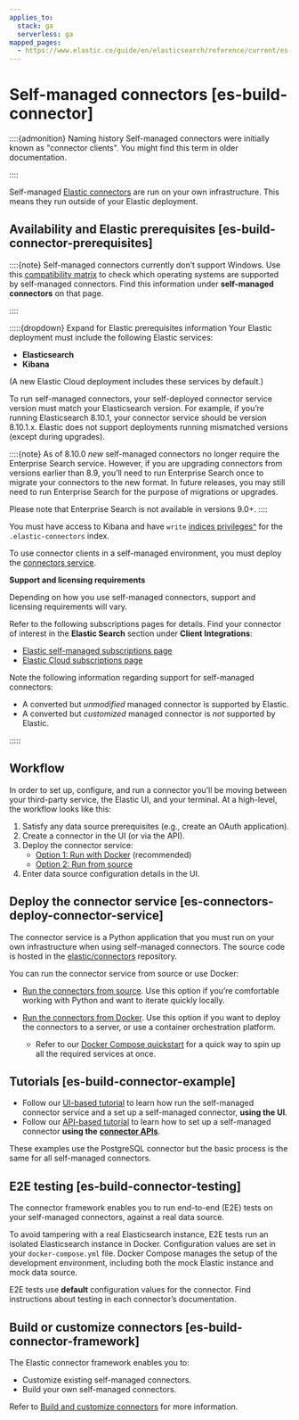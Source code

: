 ```yaml
---
applies_to:
  stack: ga
  serverless: ga
mapped_pages:
  - https://www.elastic.co/guide/en/elasticsearch/reference/current/es-build-connector.html
---
```


# Self-managed connectors [es-build-connector]

::::{admonition} Naming history
Self-managed connectors were initially known as "connector clients". You might find this term in older documentation.

::::

Self-managed [Elastic connectors](/reference/ingestion-tools/search-connectors/index.md) are run on your own infrastructure. This means they run outside of your Elastic deployment.

## Availability and Elastic prerequisites [es-build-connector-prerequisites]

::::{note}
Self-managed connectors currently don’t support Windows. Use this [compatibility matrix](https://www.elastic.co/support/matrix#matrix_os) to check which operating systems are supported by self-managed connectors. Find this information under **self-managed connectors** on that page.

::::

:::::{dropdown} Expand for Elastic prerequisites information
Your Elastic deployment must include the following Elastic services:

* **Elasticsearch**
* **Kibana**

(A new Elastic Cloud deployment includes these services by default.)

To run self-managed connectors, your self-deployed connector service version must match your Elasticsearch version. For example, if you’re running Elasticsearch 8.10.1, your connector service should be version 8.10.1.x. Elastic does not support deployments running mismatched versions (except during upgrades).

::::{note}
As of 8.10.0 *new* self-managed connectors no longer require the Enterprise Search service. However, if you are upgrading connectors from versions earlier than 8.9, you’ll need to run Enterprise Search once to migrate your connectors to the new format. In future releases, you may still need to run Enterprise Search for the purpose of migrations or upgrades.

Please note that Enterprise Search is not available in versions 9.0+.
::::


You must have access to Kibana and have `write` [indices privileges^](/reference/elasticsearch/security-privileges.md) for the `.elastic-connectors` index.

To use connector clients in a self-managed environment, you must deploy the [connectors service](#es-connectors-deploy-connector-service).

**Support and licensing requirements**

Depending on how you use self-managed connectors, support and licensing requirements will vary.

Refer to the following subscriptions pages for details. Find your connector of interest in the **Elastic Search** section under **Client Integrations**:

* [Elastic self-managed subscriptions page](https://www.elastic.co/subscriptions/)
* [Elastic Cloud subscriptions page](https://www.elastic.co/subscriptions/cloud)

Note the following information regarding support for self-managed connectors:

* A converted but *unmodified* managed connector is supported by Elastic.
* A converted but *customized* managed connector is *not* supported by Elastic.

:::::

## Workflow

In order to set up, configure, and run a connector you’ll be moving between your third-party service, the Elastic UI, and your terminal. At a high-level, the workflow looks like this:

1. Satisfy any data source prerequisites (e.g., create an OAuth application).
2. Create a connector in the UI (or via the API).
3. Deploy the connector service:
    - [Option 1: Run with Docker](es-connectors-run-from-docker.md) (recommended)
    - [Option 2: Run from source](es-connectors-run-from-source.md)
4. Enter data source configuration details in the UI.

## Deploy the connector service [es-connectors-deploy-connector-service]

The connector service is a Python application that you must run on your own infrastructure when using self-managed connectors. The source code is hosted in the [elastic/connectors](https://github.com/elastic/connectors) repository.

You can run the connector service from source or use Docker:

* [Run the connectors from source](/reference/ingestion-tools/search-connectors/es-connectors-run-from-source.md). Use this option if you’re comfortable working with Python and want to iterate quickly locally.
* [Run the connectors from Docker](/reference/ingestion-tools/search-connectors/es-connectors-run-from-docker.md). Use this option if you want to deploy the connectors to a server, or use a container orchestration platform.

    * Refer to our [Docker Compose quickstart](/reference/ingestion-tools/search-connectors/es-connectors-docker-compose-quickstart.md) for a quick way to spin up all the required services at once.


## Tutorials [es-build-connector-example]

* Follow our [UI-based tutorial](/reference/ingestion-tools/search-connectors/es-postgresql-connector-client-tutorial.md) to learn how run the self-managed connector service and a set up a self-managed connector, **using the UI**.
* Follow our [API-based tutorial](/reference/ingestion-tools/search-connectors/api-tutorial.md) to learn how to set up a self-managed connector **using the** [**connector APIs**](https://www.elastic.co/docs/api/doc/elasticsearch/group/endpoint-connector).

These examples use the PostgreSQL connector but the basic process is the same for all self-managed connectors.

## E2E testing [es-build-connector-testing]

The connector framework enables you to run end-to-end (E2E) tests on your self-managed connectors, against a real data source.

To avoid tampering with a real Elasticsearch instance, E2E tests run an isolated Elasticsearch instance in Docker. Configuration values are set in your `docker-compose.yml` file. Docker Compose manages the setup of the development environment, including both the mock Elastic instance and mock data source.

E2E tests use **default** configuration values for the connector. Find instructions about testing in each connector’s documentation.


## Build or customize connectors [es-build-connector-framework]

The Elastic connector framework enables you to:

* Customize existing self-managed connectors.
* Build your own self-managed connectors.

Refer to [Build and customize connectors](/reference/ingestion-tools/search-connectors/build-customize-connectors.md) for more information.





